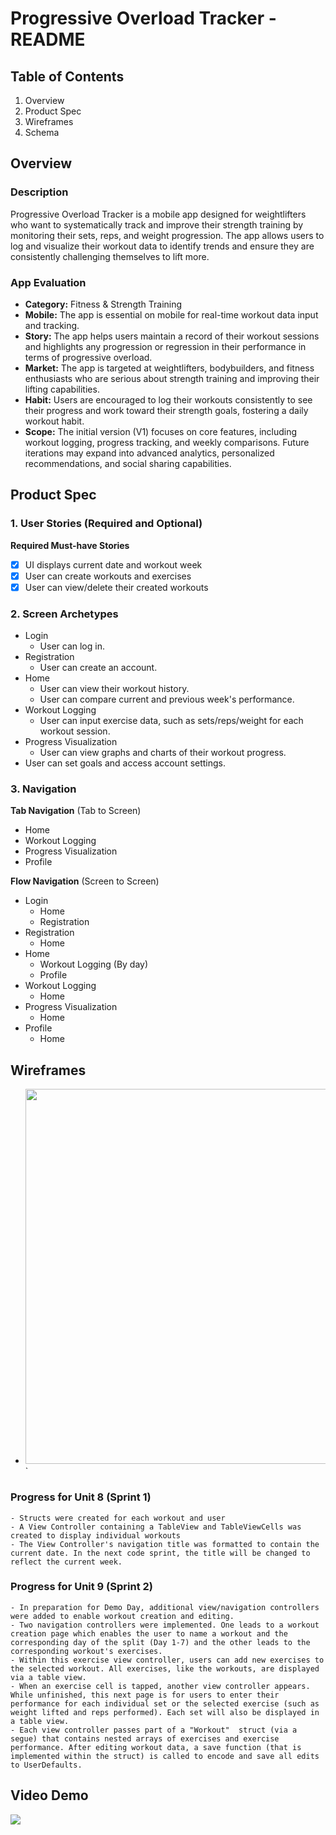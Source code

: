 # Progressive Overload Tracker - README

## Table of Contents

1. Overview
2. Product Spec
3. Wireframes
4. Schema

## Overview

### Description

Progressive Overload Tracker is a mobile app designed for weightlifters who want to systematically track and improve their strength training by monitoring their sets, reps, and weight progression. The app allows users to log and visualize their workout data to identify trends and ensure they are consistently challenging themselves to lift more.

### App Evaluation

- **Category:** Fitness & Strength Training
- **Mobile:** The app is essential on mobile for real-time workout data input and tracking.
- **Story:** The app helps users maintain a record of their workout sessions and highlights any progression or regression in their performance in terms of progressive overload.
- **Market:** The app is targeted at weightlifters, bodybuilders, and fitness enthusiasts who are serious about strength training and improving their lifting capabilities.
- **Habit:** Users are encouraged to log their workouts consistently to see their progress and work toward their strength goals, fostering a daily workout habit.
- **Scope:** The initial version (V1) focuses on core features, including workout logging, progress tracking, and weekly comparisons. Future iterations may expand into advanced analytics, personalized recommendations, and social sharing capabilities.

## Product Spec

### 1. User Stories (Required and Optional)

**Required Must-have Stories**

- [x] UI displays current date and workout week
- [x] User can create workouts and exercises
- [x] User can view/delete their created workouts
<!-- - [] User can compare their current week's performance with the previous week.
- [] User can set specific goals for each exercise.
- [] User can visualize their progress through graphs and charts. -->

<!-- **Optional Nice-to-have Stories**

- [] User receives workout reminders.
- [] User can share their achievements and progress with friends or the fitness community.
- [] User can view visualized progression data in the form of weekly, monthly, and yearly graphs to asses PR progress.
- [] User can access a comprehensive library of weightlifting exercises with detailed instructions and videos. -->

### 2. Screen Archetypes

- Login
  - User can log in.
- Registration
  - User can create an account.
- Home
  - User can view their workout history.
  - User can compare current and previous week's performance.
- Workout Logging
  - User can input exercise data, such as sets/reps/weight for each workout session.
- Progress Visualization
  - User can view graphs and charts of their workout progress.
- User can set goals and access account settings.

### 3. Navigation

**Tab Navigation** (Tab to Screen)

- Home
- Workout Logging
- Progress Visualization
- Profile

**Flow Navigation** (Screen to Screen)

- Login
  - Home
  - Registration
- Registration
  - Home
- Home
  - Workout Logging (By day)
  - Profile
- Workout Logging
  - Home
- Progress Visualization
  - Home
- Profile
  - Home

## Wireframes
-  <img src="https://i.imgur.com/uzeh57e.jpg" width=600>` 

### Progress for Unit 8 (Sprint 1)

    - Structs were created for each workout and user
    - A View Controller containing a TableView and TableViewCells was created to display individual workouts
    - The View Controller's navigation title was formatted to contain the current date. In the next code sprint, the title will be changed to reflect the current week.

### Progress for Unit 9 (Sprint 2)

    - In preparation for Demo Day, additional view/navigation controllers were added to enable workout creation and editing.
    - Two navigation controllers were implemented. One leads to a workout creation page which enables the user to name a workout and the corresponding day of the split (Day 1-7) and the other leads to the corresponding workout's exercises.
    - Within this exercise view controller, users can add new exercises to the selected workout. All exercises, like the workouts, are displayed via a table view.
    - When an exercise cell is tapped, another view controller appears. While unfinished, this next page is for users to enter their performance for each individual set or the selected exercise (such as weight lifted and reps performed). Each set will also be displayed in a table view.
    - Each view controller passes part of a "Workout"  struct (via a segue) that contains nested arrays of exercises and exercise performance. After editing workout data, a save function (that is implemented within the struct) is called to encode and save all edits to UserDefaults.  
    
## Video Demo

<div>
    <a href="https://www.loom.com/share/1f558fd9cb6d425cbf68597b9ccc7803">
    </a>
    <a href="https://www.loom.com/share/1f558fd9cb6d425cbf68597b9ccc7803">
      <img style="max-width:300px;" src="https://cdn.loom.com/sessions/thumbnails/1f558fd9cb6d425cbf68597b9ccc7803-with-play.gif">
    </a>
  </div>
